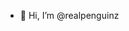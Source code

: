 - 👋 Hi, I’m @realpenguinz

<!---
realpenguinz/realpenguinz is a ✨ special ✨ repository because its `README.md` (this file) appears on your GitHub profile.
You can click the Preview link to take a look at your changes.
--->
